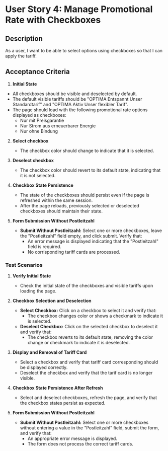 # User Story 4: Manage Promotional Rate with Checkboxes

## Description
As a user, I want to be able to select options using checkboxes so that I can apply the tariff.

## Acceptance Criteria

1. **Initial State**
-  All checkboxes should be visible and deselected by default.
-  The default visible tariffs should be "OPTIMA Entspannt Unser Standardtarif" and "OPTIMA Aktiv 
Unser flexibler Tarif".
-  The page should load with the following promotional rate options displayed as checkboxes:
   - Nur mit Preisgarantie
   - Nur Strom aus erneuerbarer Energie
   - Nur ohne Bindung

2. **Select checkbox**
   - The checkbox color should change to indicate that it is selected.

3. **Deselect checkbox**
   - The checkbox color should revert to its default state, indicating that it is not selected.

4. **Checkbox State Persistence**
   - The state of the checkboxes should persist even if the page is refreshed within the same session.
   - After the page reloads, previously selected or deselected checkboxes should maintain their state.

5. **Form Submission Without Postleitzahl**
   - **Submit Without Postleitzahl:** Select one or more checkboxes, leave the "Postleitzahl" field empty, and click submit. Verify that:
     - An error message is displayed indicating that the "Postleitzahl" field is required.
     - No corrisponding tariff cards are processed.

### Test Scenarios

1. **Verify Initial State**
   - Check the initial state of the checkboxes and visible tariffs upon loading the page.

2. **Checkbox Selection and Deselection**
   - **Select Checkbox:** Click on a checkbox to select it and verify that:
     - The checkbox changes color or shows a checkmark to indicate it is selected.
   - **Deselect Checkbox:** Click on the selected checkbox to deselect it and verify that:
     - The checkbox reverts to its default state, removing the color change or checkmark to indicate it is deselected.

3. **Display and Removal of Tariff Card**
   - Select a checkbox and verify that tariff card corresponding should be displayed correctly.
   - Deselect the checkbox and verify that the tarif card is no longer visible.

4. **Checkbox State Persistence After Refresh**
   - Select and deselect checkboxes, refresh the page, and verify that the checkbox states persist as expected.

5. **Form Submission Without Postleitzahl**
   - **Submit Without Postleitzahl:** Select one or more checkboxes without entering a value in the "Postleitzahl" field, submit the form, and verify that:
     - An appropriate error message is displayed.
     - The form does not process the correct tariff cards.